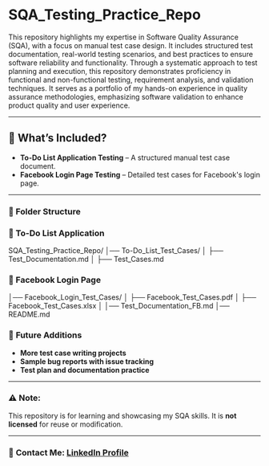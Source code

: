 # **SQA_Testing_Practice_Repo**

This repository highlights my expertise in Software Quality Assurance (SQA), with a focus on manual test case design. It includes structured test documentation, real-world testing scenarios, and best practices to ensure software reliability and functionality. Through a systematic approach to test planning and execution, this repository demonstrates proficiency in functional and non-functional testing, requirement analysis, and validation techniques. It serves as a portfolio of my hands-on experience in quality assurance methodologies, emphasizing software validation to enhance product quality and user experience.

---

## 📌 **What’s Included?**

- **To-Do List Application Testing** – A structured manual test case document.
- **Facebook Login Page Testing** – Detailed test cases for Facebook's login page.

---
### 📂 Folder Structure 
###  📌 To-Do List Application
SQA_Testing_Practice_Repo/
│── To-Do_List_Test_Cases/
│   ├── Test_Documentation.md
│   ├── Test_Cases.md

###   📌 Facebook Login Page 
│── Facebook_Login_Test_Cases/
│   ├── Facebook_Test_Cases.pdf
│   ├── Facebook_Test_Cases.xlsx
│   │── Test_Documentation_FB.md 
│── README.md

### 🚀 **Future Additions**

- **More test case writing projects**  
- **Sample bug reports with issue tracking**  
- **Test plan and documentation practice**

---

### ⚠️ **Note:**
This repository is for learning and showcasing my SQA skills. It is **not licensed** for reuse or modification.

---

### 📩 **Contact Me**: [LinkedIn Profile](https://www.linkedin.com/in/mdrafsanmahmud/)
